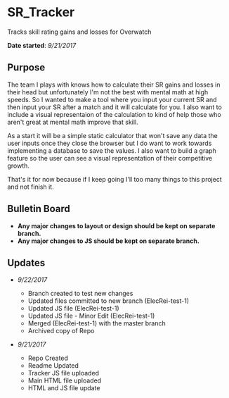 SR_Tracker
======
Tracks skill rating gains and losses for Overwatch

**Date started**: *9/21/2017*


## Purpose

The team I plays with knows how to calculate their SR gains and losses in their head but unfortunately I'm not the best with mental math at high speeds. So I wanted to make a tool where you input your current SR and then input your SR after a match and it will calculate for you. I also want to include a visual representaion of the calculation to kind of help those who aren't great at mental math improve that skill.

As a start it will be a simple static calculator that won't save any data the user inputs once they close the browser but I do want to work towards implementing a database to save the values. I also want to build a graph feature so the user can see a visual representation of their competitive growth.

That's it for now because if I keep going I'll too many things to this project and not finish it.

## Bulletin Board

- **Any major changes to layout or design should be kept on separate branch.**
- **Any major changes to JS should be kept on separate branch.**

## Updates

+ *9/22/2017*
  + Branch created to test new changes
  + Updated files committed to new branch (ElecRei-test-1)
  + Updated JS file (ElecRei-test-1)
  + Updated JS file - Minor Edit (ElecRei-test-1)
  + Merged (ElecRei-test-1) with the master branch
  + Archived copy of Repo
  
+ *9/21/2017*
  + Repo Created
  + Readme Updated
  + Tracker JS file uploaded
  + Main HTML file uploaded
  + HTML and JS file update


